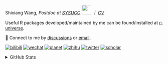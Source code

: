 
<p>Shixiang Wang, <em>Postdoc at <a href="https://sysucc.org.cn/">SYSUCC</a> <img src="https://media.giphy.com/media/WUlplcMpOCEmTGBtBW/giphy.gif" width="30">  ｜ <a href="https://shixiangwang.github.io/cv-shixiang/">CV</a>
</em></p>

Useful R packages developed/maintained by me can be found/installed at [r-universe](https://shixiangwang.r-universe.dev/).

💬 Connect to me by
[discussions](https://github.com/ShixiangWang/self-study/discussions) or [email](mailto:shixiang1994wang@gmail.com). 

[![bilibili](https://img.shields.io/badge/王诗翔-B站-yellow)](https://space.bilibili.com/11553374) [![wechat](https://img.shields.io/badge/王诗翔-微信公众号-important)](https://shixiangwang.github.io/home/logo/qrcode.jpg) [![planet](https://img.shields.io/badge/王诗翔-知识星球-blueviolet)](https://t.zsxq.com/rBqbIei)  [![zhihu](https://img.shields.io/badge/王诗翔-知乎-blue)](https://www.zhihu.com/people/shixiangwang) [![twitter](https://img.shields.io/badge/WangShxiang-twitter-ff69b4)](https://twitter.com/WangShxiang) [![scholar](https://img.shields.io/badge/ShixiangWang-Scholar-00ffff)](https://scholar.google.com/citations?user=FvNp0NkAAAAJ) 

<details>
 
<summary>GitHub Stats</summary>


<!--START_SECTION:waka-->
**🐱 My GitHub Data** 

> 📦 4.5 MB Used in GitHub's Storage 
 > 
> 🏆 202 Contributions in the Year 2024
 > 
> 🚫 Not Opted to Hire
 > 
> 📜 91 Public Repositories 
 > 
> 🔑 28 Private Repositories 
 > 
**I'm an Early 🐤** 

```text
🌞 Morning                2413 commits        ████░░░░░░░░░░░░░░░░░░░░░   16.50 % 
🌆 Daytime                5877 commits        ██████████░░░░░░░░░░░░░░░   40.19 % 
🌃 Evening                5318 commits        █████████░░░░░░░░░░░░░░░░   36.36 % 
🌙 Night                  1016 commits        ██░░░░░░░░░░░░░░░░░░░░░░░   06.95 % 
```
📅 **I'm Most Productive on Wednesday** 

```text
Monday                   2242 commits        ████░░░░░░░░░░░░░░░░░░░░░   15.33 % 
Tuesday                  2541 commits        ████░░░░░░░░░░░░░░░░░░░░░   17.38 % 
Wednesday                2607 commits        ████░░░░░░░░░░░░░░░░░░░░░   17.83 % 
Thursday                 2254 commits        ████░░░░░░░░░░░░░░░░░░░░░   15.41 % 
Friday                   2364 commits        ████░░░░░░░░░░░░░░░░░░░░░   16.17 % 
Saturday                 1123 commits        ██░░░░░░░░░░░░░░░░░░░░░░░   07.68 % 
Sunday                   1493 commits        ███░░░░░░░░░░░░░░░░░░░░░░   10.21 % 
```


**I Mostly Code in R** 

```text
R                        83 repos            █████████████░░░░░░░░░░░░   52.20 % 
Shell                    11 repos            ██░░░░░░░░░░░░░░░░░░░░░░░   06.92 % 
JavaScript               8 repos             █░░░░░░░░░░░░░░░░░░░░░░░░   05.03 % 
Jupyter Notebook         5 repos             █░░░░░░░░░░░░░░░░░░░░░░░░   03.14 % 
Rust                     4 repos             █░░░░░░░░░░░░░░░░░░░░░░░░   02.52 % 
```




 Last Updated on 31/01/2024 18:47:03 UTC
<!--END_SECTION:waka-->

> These Readme stats are generated using github action [awesome-readme-stats](https://github.com/anmol098/waka-readme-stats)

-----

**NOTE: Top languages does not indicate my skill level or anything like that. It is just a metric of which languages have been hosted by me on GitHub based on the usage across repositories.**

</details>
